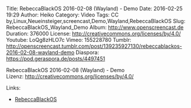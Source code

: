 Title: RebeccaBlackOS 2016-02-08 (Wayland) - Demo
Date: 2016-02-25 19:29
Author: Heiko
Category: Video
Tags: CC by,Linux,Neueinsteiger,screencast,Demo,Wayland,RebeccaBlackOS
Slug: RebeccaBlackOS_Wayland_Demo
Album: http://www.openscreencast.de
Duration: 376000
License: http://creativecommons.org/licenses/by/4.0/
Youtube: LoQg8zHLO7c
Vimeo: 155228780
Tumblr: http://openscreencast.tumblr.com/post/139235927130/rebeccablackos-2016-02-08-wayland-demo
Diaspora: https://pod.geraspora.de/posts/4497451

RebeccaBlackOS 2016-02-08 (Wayland) - Demo  
Lizenz: <http://creativecommons.org/licenses/by/4.0/>  
  

Links:

  * [RebeccaBlackOS](https://sourceforge.net/projects/rebeccablackos/)

